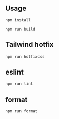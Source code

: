 ## Usage

```
npm install
```

```
npm run build
```

## Tailwind hotfix

```
npm run hotfixcss
```

## eslint
```
npm run lint
```

## format
```
npm run format
```